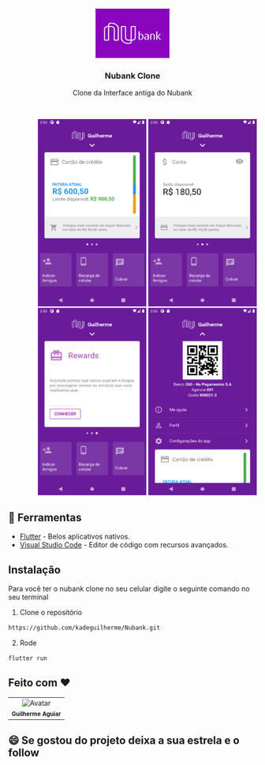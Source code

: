 
<p align="center">
  <img src = "https://github.com/kadeguilherme/Nubank/blob/master/assets/nubank-logo-name.png" width ="150" height = "100">
  <h3 align = "center"> Nubank Clone </h3>
  <p align = "center"> Clone da Interface antiga do Nubank </p>
</p>
<br>

<p align="right">
  <img src = "https://github.com/kadeguilherme/Nubank/blob/master/assets/screenshot1.png" width ="220" height = "380" >
  <img src = "https://github.com/kadeguilherme/Nubank/blob/master/assets/screenshot2.png" width ="220" height = "380">
  <img src = "https://github.com/kadeguilherme/Nubank/blob/master/assets/screenshot3.png" width ="220" height = "380">
  <img src = "https://github.com/kadeguilherme/Nubank/blob/master/assets/screenshot4.png" width ="220" height = "380">
 
</p>

## 🚀 Ferramentas
* [Flutter](https://flutter.dev/) - Belos aplicativos nativos.
* [Visual Studio Code](https://code.visualstudio.com/) - Editor de código com recursos avançados.



##  Instalação
  
  Para você ter o nubank clone no seu celular digite o seguinte comando no seu terminal
  
  1. Clone o repositório
  ```bash
https://github.com/kadeguilherme/Nubank.git
```
  2. Rode
  ```bash
flutter run
```


## Feito com ❤

  <table>
    <td align= 'center'>
      <a hrfe= '#'>
         <img src="https://avatars.githubusercontent.com/u/42500464?s=400&u=a049264c93bfb80260b09e275b9e83430e4218c2&v=4" width="100px;" alt="Avatar"/><br>
        <sub>
          <b>Guilherme Aguiar </b>
        </sub>
  </table>

## 😄 Se gostou do projeto deixa a sua estrela e o follow<br>

